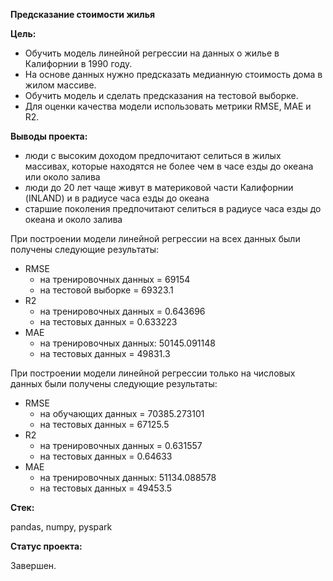 **Предсказание стоимости жилья**

**Цель:**

- Обучить модель линейной регрессии на данных о жилье в Калифорнии в 1990 году. 
- На основе данных нужно предсказать медианную стоимость дома в жилом массиве. 
- Обучить модель и сделать предсказания на тестовой выборке. 
- Для оценки качества модели использовать метрики RMSE, MAE и R2.

**Выводы проекта:**

- люди с высоким доходом предпочитают селиться в жилых массивах, которые находятся не более чем в часе езды до океана или около залива
- люди до 20 лет чаще живут в материковой части Калифорнии (INLAND) и в радиусе часа езды до океана
- старшие поколения предпочитают селиться в радиусе часа езды до океана и около залива

При построении модели линейной регрессии на всех данных были получены следующие результаты:
- RMSE
  - на тренировочных данных = 69154
  - на тестовой выборке = 69323.1
- R2 
  - на тренировочных данных = 0.643696
  - на тестовых данных = 0.633223
- MAE 
  - на тренировочных данных: 50145.091148
  - на тестовых данных = 49831.3

При построении модели линейной регрессии только на числовых данных были получены следующие результаты:
- RMSE
  - на обучающих данных = 70385.273101
  - на тестовых данных = 67125.5
- R2 
  - на тренировочных данных = 0.631557
  - на тестовых данных = 0.64633
- MAE 
  - на тренировочных данных: 51134.088578
  - на тестовых данных = 49453.5

**Стек:**

pandas, numpy, pyspark

**Статус проекта:**

Завершен.
